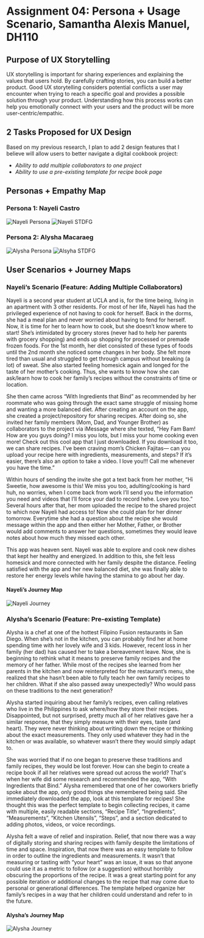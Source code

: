 # Assignment 04: Persona + Usage Scenario, Samantha Alexis Manuel, DH110

## Purpose of UX Storytelling 

UX storytelling is important for sharing experiences and explaining the values that users hold. By carefully crafting stories, you can build a better product. Good UX storytelling considers potential conflicts a user may encounter when trying to reach a specific goal and provides a possible solution through your product. Understanding how this process works can help you emotionally connect with your users and the product will be more user-centric/empathic. 

## 2 Tasks Proposed for UX Design 

Based on my previous research, I plan to add 2 design features that I believe will allow users to better navigate a digital cookbook project:

* *Ability to add multiple collaborators to one project*
* *Ability to use a pre-existing template for recipe book page*

## Personas + Empathy Map

### Persona 1: Nayeli Castro

![Nayeli Persona](nperson.jpg)
![Nayeli STDFG](nstdfg.png)

### Persona 2: Alysha Macaraeg

![Alysha Persona](aperson.png)
![Alsyha STDFG](astdfg.png)

## User Scenarios + Journey Maps

### Nayeli’s Scenario (Feature: Adding Multiple Collaborators)

Nayeli is a second year student at UCLA and is, for the time being, living in an apartment with 3 other residents. For most of her life, Nayeli has had the privileged experience of not having to cook for herself. Back in the dorms, she had a meal plan and never worried about having to fend for herself. Now, it is time for her to learn how to cook, but she doesn’t know where to start! She’s intimidated by grocery stores (never had to help her parents with grocery shopping) and ends up shopping for processed or premade frozen foods. For the 1st month, her diet consisted of these types of foods until the 2nd month she noticed some changes in her body. She felt more tired than usual and struggled to get through campus without breaking (a lot) of sweat. She also started feeling homesick again and longed for the taste of her mother’s cooking. Thus, she wants to know how she can ask/learn how to cook her family’s recipes without the constraints of time or location. 

She then came across “With Ingredients that Bind” as recommended by her roommate who was going through the exact same struggle of missing home and wanting a more balanced diet. After creating an account on the app, she created a project/repository for sharing recipes. After doing so, she invited her family members (Mom, Dad, and Younger Brother) as collaborators to  the project via iMessage where she texted, “Hey Fam Bam! How are you guys doing? I miss you lots, but I miss your home cooking even more! Check out this cool app that I just downloaded. If you download it too, we can share recipes. I’ve been craving mom’s Chicken Fajitas— can you upload your recipe here with ingredients, measurements, and steps? If it’s easier, there’s also an option to take a video. I love you!!! Call me whenever you have the time.”

Within hours of sending the invite she got a text back from her mother, “Hi Sweetie, how awesome is this! We miss you too, adulting/cooking is hard huh, no worries, when I come back from work I’ll send you the information you need and videos that I’ll force your dad to record hehe. Love you too.” Several hours after that, her mom uploaded the recipe to the shared project to which now Nayeli had access to! Now she could plan for her dinner tomorrow. Everytime she had a question about the recipe she would message within the app and then either her Mother, Father, or Brother would add comments to answer her questions, sometimes they would leave notes about how much they missed each other. 

This app was heaven sent. Nayeli was able to explore and cook new dishes that kept her healthy and energized. In addition to this, she felt less homesick and more connected with her family despite the distance. Feeling satisfied with the app and her new balanced diet, she was finally able to restore her energy levels while having the stamina to go about her day. 


#### Nayeli’s Journey Map


![Nayeli Journey](njm.png)


### Alysha’s Scenario (Feature: Pre-existing Template)

Alysha is a chef at one of the hottest Filipino Fusion restaurants in San Diego. When she’s not in the kitchen, you can probably find her at home spending time with her lovely wife and 3 kids. However, recent loss in her family (her dad) has caused her to take a bereavement leave. Now, she is beginning to rethink what it means to preserve family recipes and the memory of her father. While most of the recipes she learned from her parents in the kitchen and now reinterpreted for the restaurant’s menu, she realized that she hasn’t  been able to fully teach her own family recipes to her children. What if she also passed away unexpectedly? Who would pass on these traditions to the next generation?

Alysha started inquiring about her family’s recipes, even calling relatives who live in the Philippines to ask where/how they store their recipes. Disappointed, but not surprised, pretty much all of her relatives gave her a similar response, that they simply measure with their eyes, taste (and heart). They were never thinking about writing down the recipe or thinking about the exact measurements. They only used whatever they had in the kitchen or was available, so whatever wasn’t there they would simply adapt to. 

She was worried that if no one began to preserve these traditions and family recipes, they would be lost forever. How can she begin to create a recipe book if all her relatives were spread out across the world? That's when her wife did some research and recommended the app, “With Ingredients that Bind.” Alysha remembered that one of her coworkers briefly spoke about the app, only good things she remembered being said. She immediately downloaded the app, look at this template for recipes! She thought this was the perfect template to begin collecting recipes, it came with multiple, easily readable sections, “Recipe Title”, “Ingredients”, “Measurements”, “Kitchen Utensils”, “Steps”, and a section dedicated to adding photos, videos, or voice recordings. 

Alysha felt a wave of relief and inspiration. Relief, that now there was a way of digitally storing and sharing recipes with family despite the limitations of time and space. Inspiration, that now there was an easy template to follow in order to outline the ingredients and measurements. It wasn’t that measuring or tasting with “your heart” was an issue, it was so that anyone could use it as a metric to follow (or a suggestion) without horribly obscuring the proportions of the recipe. It was a great starting point for any possible iteration or additional changes to the recipe that may come due to personal or generational differences. The template helped organize her family’s recipes in a way that her children could understand and refer to in the future. 


#### Alysha’s Journey Map 

![Alysha Journey](ajm.png)


